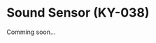 # Sound Sensor (KY-038)

Comming soon...

<!-- ![Demo SW-420](img/demo-ky-038.png)

**Importante!** Embora o sensor possua saídas analógica e digital, você não precisa usar as duas ao mesmo tempo, é possível, por exemplo, usar apenas a saída digital ou apenas a saída analógica (recomendo utilizar a digital, pois possui uma saída mais fácil de trabalhar e não ocupa a única entrada analógica que temos).

O código abaixo lê os valores detectados tanto para a saída analógica quanto a saída digital do sensor e imprime esses valores no Serial Monitor do Arduino IDE. Como a medição é muito rápida, adicionei um pequeno delay de um segundo quando a saída digital está ativa, assim ela não passa despercebida. Experimente bater palmas, assoviar ou até mesmo assoprar no microfone do sensor para ver como as saídas se comportam (lembre-se, você pode ajustar a sensibilidade do sensor girando com cuidado o potenciômetro presente no mesmo, recomendo fortemente fazer isso com o Serial Monitor aberto para ver a alteração em tempo real, pois ela pode ser bastante sutil).

```arduino
int soundDigital;
int soundAnalogic;

void setup()
{
  Serial.begin(115200);
}

void loop()
{
  soundDigital = digitalRead(16); //D0
  soundAnalogic = analogRead(A0);
  Serial.print("Som Digital: ");
  Serial.print(soundDigital);
  Serial.print("\t");
  Serial.print("Som Analógico: ");
  Serial.println(soundAnalogic);

  if (soundDigital == HIGH)
  {
    delay(1000);
  }
}
``` -->